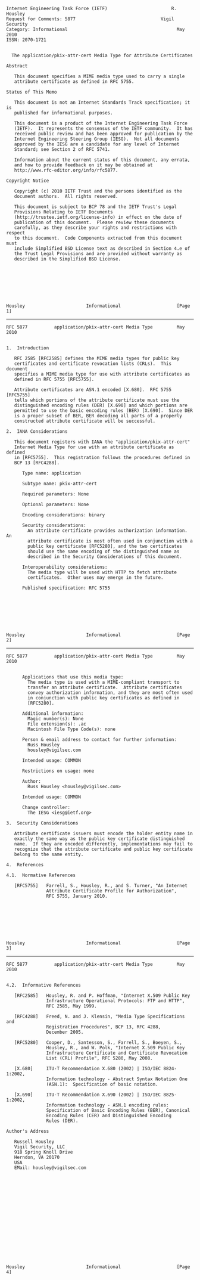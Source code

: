     Internet Engineering Task Force (IETF)                        R. Housley
    Request for Comments: 5877                                Vigil Security
    Category: Informational                                         May 2010
    ISSN: 2070-1721


      The application/pkix-attr-cert Media Type for Attribute Certificates

    Abstract

       This document specifies a MIME media type used to carry a single
       attribute certificate as defined in RFC 5755.

    Status of This Memo

       This document is not an Internet Standards Track specification; it is
       published for informational purposes.

       This document is a product of the Internet Engineering Task Force
       (IETF).  It represents the consensus of the IETF community.  It has
       received public review and has been approved for publication by the
       Internet Engineering Steering Group (IESG).  Not all documents
       approved by the IESG are a candidate for any level of Internet
       Standard; see Section 2 of RFC 5741.

       Information about the current status of this document, any errata,
       and how to provide feedback on it may be obtained at
       http://www.rfc-editor.org/info/rfc5877.

    Copyright Notice

       Copyright (c) 2010 IETF Trust and the persons identified as the
       document authors.  All rights reserved.

       This document is subject to BCP 78 and the IETF Trust's Legal
       Provisions Relating to IETF Documents
       (http://trustee.ietf.org/license-info) in effect on the date of
       publication of this document.  Please review these documents
       carefully, as they describe your rights and restrictions with respect
       to this document.  Code Components extracted from this document must
       include Simplified BSD License text as described in Section 4.e of
       the Trust Legal Provisions and are provided without warranty as
       described in the Simplified BSD License.








    Housley                       Informational                     [Page 1]

------------------------------------------------------------------------

``` newpage
RFC 5877          application/pkix-attr-cert Media Type         May 2010


1.  Introduction

   RFC 2585 [RFC2585] defines the MIME media types for public key
   certificates and certificate revocation lists (CRLs).  This document
   specifies a MIME media type for use with attribute certificates as
   defined in RFC 5755 [RFC5755].

   Attribute certificates are ASN.1 encoded [X.680].  RFC 5755 [RFC5755]
   tells which portions of the attribute certificate must use the
   distinguished encoding rules (DER) [X.690] and which portions are
   permitted to use the basic encoding rules (BER) [X.690].  Since DER
   is a proper subset of BER, BER decoding all parts of a properly
   constructed attribute certificate will be successful.

2.  IANA Considerations

   This document registers with IANA the "application/pkix-attr-cert"
   Internet Media Type for use with an attribute certificate as defined
   in [RFC5755].  This registration follows the procedures defined in
   BCP 13 [RFC4288].

      Type name: application

      Subtype name: pkix-attr-cert

      Required parameters: None

      Optional parameters: None

      Encoding considerations: binary

      Security considerations:
        An attribute certificate provides authorization information.  An
        attribute certificate is most often used in conjunction with a
        public key certificate [RFC5280], and the two certificates
        should use the same encoding of the distinguished name as
        described in the Security Considerations of this document.

      Interoperability considerations:
        The media type will be used with HTTP to fetch attribute
        certificates.  Other uses may emerge in the future.

      Published specification: RFC 5755








Housley                       Informational                     [Page 2]
```

------------------------------------------------------------------------

``` newpage
RFC 5877          application/pkix-attr-cert Media Type         May 2010


      Applications that use this media type:
        The media type is used with a MIME-compliant transport to
        transfer an attribute certificate.  Attribute certificates
        convey authorization information, and they are most often used
        in conjunction with public key certificates as defined in
        [RFC5280].

      Additional information:
        Magic number(s): None
        File extension(s): .ac
        Macintosh File Type Code(s): none

      Person & email address to contact for further information:
        Russ Housley
        housley@vigilsec.com

      Intended usage: COMMON

      Restrictions on usage: none

      Author:
        Russ Housley <housley@vigilsec.com>

      Intended usage: COMMON

      Change controller:
        The IESG <iesg@ietf.org>

3.  Security Considerations

   Attribute certificate issuers must encode the holder entity name in
   exactly the same way as the public key certificate distinguished
   name.  If they are encoded differently, implementations may fail to
   recognize that the attribute certificate and public key certificate
   belong to the same entity.

4.  References

4.1.  Normative References

   [RFC5755]   Farrell, S., Housley, R., and S. Turner, "An Internet
               Attribute Certificate Profile for Authorization",
               RFC 5755, January 2010.








Housley                       Informational                     [Page 3]
```

------------------------------------------------------------------------

``` newpage
RFC 5877          application/pkix-attr-cert Media Type         May 2010


4.2.  Informative References

   [RFC2585]   Housley, R. and P. Hoffman, "Internet X.509 Public Key
               Infrastructure Operational Protocols: FTP and HTTP",
               RFC 2585, May 1999.

   [RFC4288]   Freed, N. and J. Klensin, "Media Type Specifications and
               Registration Procedures", BCP 13, RFC 4288,
               December 2005.

   [RFC5280]   Cooper, D., Santesson, S., Farrell, S., Boeyen, S.,
               Housley, R., and W. Polk, "Internet X.509 Public Key
               Infrastructure Certificate and Certificate Revocation
               List (CRL) Profile", RFC 5280, May 2008.

   [X.680]     ITU-T Recommendation X.680 (2002) | ISO/IEC 8824-1:2002,
               Information technology - Abstract Syntax Notation One
               (ASN.1):  Specification of basic notation.

   [X.690]     ITU-T Recommendation X.690 (2002) | ISO/IEC 8825-1:2002,
               Information technology - ASN.1 encoding rules:
               Specification of Basic Encoding Rules (BER), Canonical
               Encoding Rules (CER) and Distinguished Encoding
               Rules (DER).

Author's Address

   Russell Housley
   Vigil Security, LLC
   918 Spring Knoll Drive
   Herndon, VA 20170
   USA
   EMail: housley@vigilsec.com


















Housley                       Informational                     [Page 4]
```
